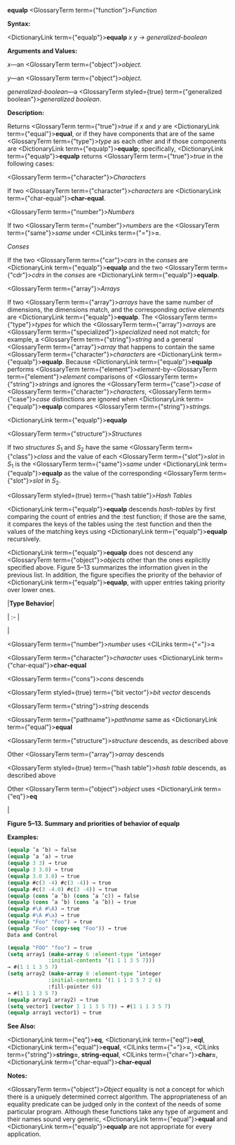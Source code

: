 **equalp** <GlossaryTerm  term={"function"}><i>Function</i></GlossaryTerm> 



**Syntax:** 



<DictionaryLink  term={"equalp"}><b>equalp</b></DictionaryLink> *x y → generalized-boolean* 



**Arguments and Values:** 



*x*—an <GlossaryTerm  term={"object"}><i>object</i></GlossaryTerm>. 



*y*—an <GlossaryTerm  term={"object"}><i>object</i></GlossaryTerm>. 



*generalized-boolean*—a <GlossaryTerm styled={true} term={"generalized boolean"}><i>generalized boolean</i></GlossaryTerm>. 



**Description:** 



Returns <GlossaryTerm  term={"true"}><i>true</i></GlossaryTerm> if *x* and *y* are <DictionaryLink  term={"equal"}><b>equal</b></DictionaryLink>, or if they have components that are of the same <GlossaryTerm  term={"type"}><i>type</i></GlossaryTerm> as each other and if those components are <DictionaryLink  term={"equalp"}><b>equalp</b></DictionaryLink>; specifically, <DictionaryLink  term={"equalp"}><b>equalp</b></DictionaryLink> returns <GlossaryTerm  term={"true"}><i>true</i></GlossaryTerm> in the following cases: 



<GlossaryTerm  term={"character"}><i>Characters</i></GlossaryTerm> 



If two <GlossaryTerm  term={"character"}><i>characters</i></GlossaryTerm> are <DictionaryLink  term={"char-equal"}><b>char-equal</b></DictionaryLink>. 



<GlossaryTerm  term={"number"}><i>Numbers</i></GlossaryTerm> 



If two <GlossaryTerm  term={"number"}><i>numbers</i></GlossaryTerm> are the <GlossaryTerm  term={"same"}><i>same</i></GlossaryTerm> under <ClLinks  term={"="}><b>=</b></ClLinks>. 



*Conses* 



If the two <GlossaryTerm  term={"car"}><i>cars</i></GlossaryTerm> in the *conses* are <DictionaryLink  term={"equalp"}><b>equalp</b></DictionaryLink> and the two <GlossaryTerm  term={"cdr"}><i>cdrs</i></GlossaryTerm> in the *conses* are <DictionaryLink  term={"equalp"}><b>equalp</b></DictionaryLink>. 



<GlossaryTerm  term={"array"}><i>Arrays</i></GlossaryTerm> 



If two <GlossaryTerm  term={"array"}><i>arrays</i></GlossaryTerm> have the same number of dimensions, the dimensions match, and the corresponding *active elements* are <DictionaryLink  term={"equalp"}><b>equalp</b></DictionaryLink>. The <GlossaryTerm  term={"type"}><i>types</i></GlossaryTerm> for which the <GlossaryTerm  term={"array"}><i>arrays</i></GlossaryTerm> are <GlossaryTerm  term={"specialized"}><i>specialized</i></GlossaryTerm> need not match; for example, a <GlossaryTerm  term={"string"}><i>string</i></GlossaryTerm> and a general <GlossaryTerm  term={"array"}><i>array</i></GlossaryTerm> that happens to contain the same <GlossaryTerm  term={"character"}><i>characters</i></GlossaryTerm> are <DictionaryLink  term={"equalp"}><b>equalp</b></DictionaryLink>. Because <DictionaryLink  term={"equalp"}><b>equalp</b></DictionaryLink> performs <GlossaryTerm  term={"element"}><i>element</i></GlossaryTerm>-by-<GlossaryTerm  term={"element"}><i>element</i></GlossaryTerm> comparisons of <GlossaryTerm  term={"string"}><i>strings</i></GlossaryTerm> and ignores the <GlossaryTerm  term={"case"}><i>case</i></GlossaryTerm> of <GlossaryTerm  term={"character"}><i>characters</i></GlossaryTerm>, <GlossaryTerm  term={"case"}><i>case</i></GlossaryTerm> distinctions are ignored when <DictionaryLink  term={"equalp"}><b>equalp</b></DictionaryLink> compares <GlossaryTerm  term={"string"}><i>strings</i></GlossaryTerm>. 















<DictionaryLink  term={"equalp"}><b>equalp</b></DictionaryLink> 



<GlossaryTerm  term={"structure"}><i>Structures</i></GlossaryTerm> 



If two *structures S*<sub>1</sub> and *S*<sub>2</sub> have the same <GlossaryTerm  term={"class"}><i>class</i></GlossaryTerm> and the value of each <GlossaryTerm  term={"slot"}><i>slot</i></GlossaryTerm> in *S*<sub>1</sub> is the <GlossaryTerm  term={"same"}><i>same</i></GlossaryTerm> under <DictionaryLink  term={"equalp"}><b>equalp</b></DictionaryLink> as the value of the corresponding <GlossaryTerm  term={"slot"}><i>slot</i></GlossaryTerm> in *S*<sub>2</sub>. 



<GlossaryTerm styled={true} term={"hash table"}><i>Hash Tables</i></GlossaryTerm> 



<DictionaryLink  term={"equalp"}><b>equalp</b></DictionaryLink> descends *hash-tables* by first comparing the count of entries and the :test function; if those are the same, it compares the keys of the tables using the :test function and then the values of the matching keys using <DictionaryLink  term={"equalp"}><b>equalp</b></DictionaryLink> recursively. 



<DictionaryLink  term={"equalp"}><b>equalp</b></DictionaryLink> does not descend any <GlossaryTerm  term={"object"}><i>objects</i></GlossaryTerm> other than the ones explicitly specified above. Figure 5–13 summarizes the information given in the previous list. In addition, the figure specifies the priority of the behavior of <DictionaryLink  term={"equalp"}><b>equalp</b></DictionaryLink>, with upper entries taking priority over lower ones. 



|**Type Behavior**|

| :- |

|<p><GlossaryTerm  term={"number"}><i>number</i></GlossaryTerm> uses <ClLinks  term={"="}><b>=</b></ClLinks> </p><p><GlossaryTerm  term={"character"}><i>character</i></GlossaryTerm> uses <DictionaryLink  term={"char-equal"}><b>char-equal</b></DictionaryLink> </p><p><GlossaryTerm  term={"cons"}><i>cons</i></GlossaryTerm> descends </p><p><GlossaryTerm styled={true} term={"bit vector"}><i>bit vector</i></GlossaryTerm> descends </p><p><GlossaryTerm  term={"string"}><i>string</i></GlossaryTerm> descends </p><p><GlossaryTerm  term={"pathname"}><i>pathname</i></GlossaryTerm> same as <DictionaryLink  term={"equal"}><b>equal</b></DictionaryLink> </p><p><GlossaryTerm  term={"structure"}><i>structure</i></GlossaryTerm> descends, as described above </p><p>Other <GlossaryTerm  term={"array"}><i>array</i></GlossaryTerm> descends </p><p><GlossaryTerm styled={true} term={"hash table"}><i>hash table</i></GlossaryTerm> descends, as described above </p><p>Other <GlossaryTerm  term={"object"}><i>object</i></GlossaryTerm> uses <DictionaryLink  term={"eq"}><b>eq</b></DictionaryLink></p>|





**Figure 5–13. Summary and priorities of behavior of equalp** 



**Examples:**
```lisp
(equalp ’a ’b) → false 
(equalp ’a ’a) → true 
(equalp 3 3) → true 
(equalp 3 3.0) → true 
(equalp 3.0 3.0) → true 
(equalp #c(3 -4) #c(3 -4)) → true 
(equalp #c(3 -4.0) #c(3 -4)) → true 
(equalp (cons ’a ’b) (cons ’a ’c)) → false 
(equalp (cons ’a ’b) (cons ’a ’b)) → true 
(equalp #\A #\A) → true 
(equalp #\A #\a) → true 
(equalp "Foo" "Foo") → true 
(equalp "Foo" (copy-seq "Foo")) → true 
Data and Control 

(equalp "FOO" "foo") → true 
(setq array1 (make-array 6 :element-type ’integer 
			 :initial-contents ’(1 1 1 3 5 7))) 
→ #(1 1 1 3 5 7) 
(setq array2 (make-array 8 :element-type ’integer 
			 :initial-contents ’(1 1 1 3 5 7 2 6) 
			 :fill-pointer 6)) 
→ #(1 1 1 3 5 7) 
(equalp array1 array2) → true 
(setq vector1 (vector 1 1 1 3 5 7)) → #(1 1 1 3 5 7) 
(equalp array1 vector1) → true 
```
**See Also:** 



<DictionaryLink  term={"eq"}><b>eq</b></DictionaryLink>, <DictionaryLink  term={"eql"}><b>eql</b></DictionaryLink>, <DictionaryLink  term={"equal"}><b>equal</b></DictionaryLink>, <ClLinks  term={"="}><b>=</b></ClLinks>, <ClLinks  term={"string"}><b>string=</b></ClLinks>, **string-equal**, <ClLinks  term={"char="}><b>char=</b></ClLinks>, <DictionaryLink  term={"char-equal"}><b>char-equal</b></DictionaryLink> 



**Notes:** 



<GlossaryTerm  term={"object"}><i>Object</i></GlossaryTerm> equality is not a concept for which there is a uniquely determined correct algorithm. The appropriateness of an equality predicate can be judged only in the context of the needs of some particular program. Although these functions take any type of argument and their names sound very generic, <DictionaryLink  term={"equal"}><b>equal</b></DictionaryLink> and <DictionaryLink  term={"equalp"}><b>equalp</b></DictionaryLink> are not appropriate for every application. 



